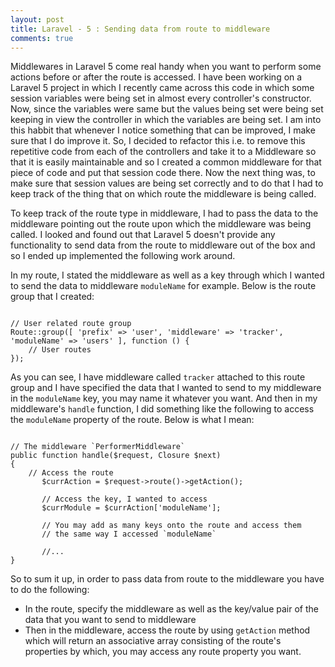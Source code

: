 ```yaml
---
layout: post
title: Laravel - 5 : Sending data from route to middleware
comments: true
---
```


Middlewares in Laravel 5 come real handy when you want to perform some actions before or after the route is accessed. I have been working on a Laravel 5 project in which I recently came across this code in which some session variables were being set in almost every controller's constructor. Now, since the variables were same but the values being set were being set keeping in view the controller in which the variables are being set. I am into this habbit that whenever I notice something that can be improved, I make sure that I do improve it. So, I decided to refactor this i.e. to remove this repetitive code from each of the controllers and take it to a Middleware so that it is easily maintainable and so I created a common middleware for that piece of code and put that session code there. Now the next thing was, to make sure that session values are being set correctly and to do that I had to keep track of the thing that on which route the middleware is being called.

To keep track of the route type in middleware, I had to pass the data to the middleware pointing out the route upon which the middleware was being called. I looked and found out that Laravel 5 doesn't provide any functionality to send data from the route to middleware out of the box and so I ended up implemented the following work around.

In my route, I stated the middleware as well as a key through which I wanted to send the data to middleware `moduleName` for example. Below is the route group that I created:

<pre><code class="php">
// User related route group
Route::group([ 'prefix' => 'user', 'middleware' => 'tracker', 'moduleName' => 'users' ], function () {
    // User routes
});
</code></pre>

As you can see, I have middleware called `tracker` attached to this route group and I have specified the data that I wanted to send to my middleware in the `moduleName` key, you may name it whatever you want. And then in my middleware's `handle` function, I did something like the following to access the `moduleName` property of the route. Below is what I mean:

<pre><code class="php">
// The middleware `PerformerMiddleware`
public function handle($request, Closure $next)
{
    // Access the route
	   $currAction = $request->route()->getAction();
	   
	   // Access the key, I wanted to access
	   $currModule = $currAction['moduleName'];
	   
	   // You may add as many keys onto the route and access them 
	   // the same way I accessed `moduleName`
	   
	   //...
}
</code></pre>

So to sum it up, in order to pass data from route to the middleware you have to do the following:
- In the route, specify the middleware as well as the key/value pair of the data that you want to send to middleware
- Then in the middleware, access the route by using `getAction` method which will return an associative array consisting of the route's properties by which, you may access any route property you want.